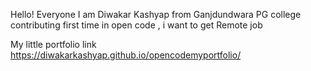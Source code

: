 Hello! Everyone I am Diwakar Kashyap from Ganjdundwara PG college contributing first time in open code , i want to get Remote job 

My little portfolio link https://diwakarkashyap.github.io/opencodemyportfolio/